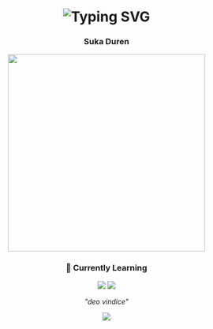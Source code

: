 <h1 align="center">
  <img src="https://readme-typing-svg.herokuapp.com?font=Inter&weight=500&size=24&duration=4000&pause=1000&color=2B5CAE&center=true&vCenter=true&width=435&lines=Hi+%F0%9F%91%8B%2C+Aku+Vincent" alt="Typing SVG" />
</h1>

<h3 align="center">Suka Duren</h3>

<p align="center">
  <img src="https://media1.giphy.com/media/v1.Y2lkPTc5MGI3NjExaGhkN3ljd2htMzBrN2owb2NhOGJmZzJsMDRxaDh0NWJ3bTI1bGh1byZlcD12MV9pbnRlcm5hbF9naWZfYnlfaWQmY3Q9Zw/l4Ki01RIvdIQVFhqE/giphy.gifti11gT0yEvLq/giphy.gif" width="400"/>
</p>

<h3 align="center">🌱 Currently Learning</h3>

<p align="center">
  <img src="https://img.shields.io/badge/Laravel-F55247?style=for-the-badge&logo=laravel&logoColor=white" />
  <img src="https://img.shields.io/badge/Flutter-02569B?style=for-the-badge&logo=flutter&logoColor=white" />
</p>

<p align="center">
  <em>"deo vindice"</em> 
</p>

<p align="center">
  <img src="https://capsule-render.vercel.app/api?type=waving&color=00BFFF&height=150&section=footer"/>
</p>
